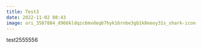 ```yaml
---
title: Test3
date: 2022-11-02 08:43
image: ori_3587884_d966kldqzc6mvdeq67hyk16rnbe3gb1k8eeoy31s_shark-icon.jpg
---
```

test2555556
